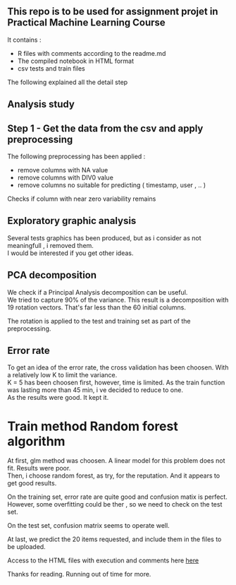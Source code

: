## This repo is to be used for assignment projet in Practical Machine Learning Course

It contains : 
- R files with comments according to  the readme.md 
- The compiled notebook in HTML format
- csv  tests and train files

The following explained all the detail step

## Analysis study

## Step  1 - Get the data from the csv  and apply preprocessing 
The following preprocessing has been applied : 
-  remove columns with NA value  
-  remove columns with DIV0 value  
-  remove columns no suitable for predicting (  timestamp, user ,  ..  ) 

Checks if column with near zero variability remains 

## Exploratory graphic analysis 
Several tests graphics has been produced, but as i consider as not meaningfull ,  i removed them.  
I would be interested if you  get other ideas.  

## PCA decomposition  
We check if a Principal Analysis decomposition can be useful.  
We tried to  capture  90%  of the variance. 
This result is a decomposition  with  19  rotation vectors. That's far less than the  60 initial columns.  

The rotation is applied to  the test and training set as part of the preprocessing.    

## Error rate 
To  get an idea of the error rate,  the cross validation has been choosen. With a relatively low K to  limit the variance.   
K = 5 has been choosen first,   however, time is limited. As the train function was lasting more than 45 min, i ve decided to  reduce to  one.  
As the results were good. It kept it.  

# Train method Random forest algorithm  
At first, glm method was choosen. A linear model for this problem does not fit.  Results were poor.  
Then, i  choose random forest, as try, for the reputation.  And it appears to get good results.    


On the training set, error rate are quite good and confusion matix is perfect.  However, some overfitting could be ther , so we need to  check  on the test set.  

On the test set, confusion matrix seems to  operate well.   

At last, we predict the 20 items requested, and include  them in the files to  be uploaded.  

Access to  the HTML files with execution and comments  here [here](https://github.com/manetev/PMLASS/blob/master/MyAssignement.html)

Thanks for reading.  Running out of time for more.  

    


 

 

 